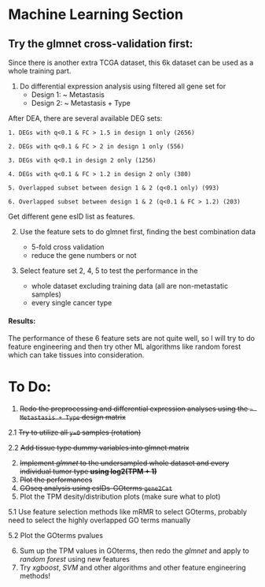 # Machine Learning Section


## Try the glmnet cross-validation first:

Since there is another extra TCGA dataset, this 6k dataset can be used as a whole training part. 

1. Do differential expression analysis using filtered all gene set for
    - Design 1: ~ Metastasis
    - Design 2: ~ Metastasis + Type
    
  After DEA, there are several available DEG sets:
  
    1. DEGs with q<0.1 & FC > 1.5 in design 1 only (2656)

    2. DEGs with q<0.1 & FC > 2 in design 1 only (556)

    3. DEGs with q<0.1 in design 2 only (1256)

    4. DEGs with q<0.1 & FC > 1.2 in design 2 only (380)

    5. Overlapped subset between design 1 & 2 (q<0.1 only) (993)

    6. Overlapped subset between design 1 & 2 (q<0.1 & FC > 1.2) (203)

 Get different gene esID list as features.

2. Use the feature sets to do glmnet first, finding the best combination data
    - 5-fold cross validation
    - reduce the gene numbers or not

3. Select feature set 2, 4, 5 to test the performance in the 
    - whole dataset excluding training data (all are non-metastatic samples)
    - every single cancer type 
    

#### Results:

The performance of these 6 feature sets are not quite well, so I will try to do feature engineering and then try other ML algorithms like random forest which can take tissues into consideration.



# To Do:

1. ~~Redo the preprocessing and differential expression analyses using the `~ Metastasis + Type` design matrix~~ 

2.1 ~~Try to utilize all `y=0` samples (rotation)~~
    
2.2 ~~Add tissue type dummy variables into glmnet matrix~~

2. ~~Implement *glmnet* to the undersampled whole dataset and every individual tumor type **using log2(TPM + 1)**~~
3. ~~Plot the performances~~
4. ~~GOseq analysis using esIDs-GOterms `gene2Cat`~~
5. Plot the TPM desity/distribution plots (make sure what to plot)

5.1 Use feature selection methods like mRMR to select GOterms, probably need to select the highly overlapped GO terms manually

5.2 Plot the GOterms pvalues

6. Sum up the TPM values in GOterms, then redo the *glmnet* and apply to *random forest* using new features
7. Try *xgboost*, *SVM* and other algorithms and other feature engineering methods!




